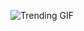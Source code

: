 
<!-- GIF_SECTION -->
![Trending GIF](https://media4.giphy.com/media/v1.Y2lkPThiYjIxNzcyZnM5bzRydmFveXRhZmFteG9hdWk0bGh2aHJkdTFnOW8wOGdyanB6ZyZlcD12MV9naWZzX3NlYXJjaCZjdD1n/ZVik7pBtu9dNS/giphy.gif)
<!-- END_GIF_SECTION -->
